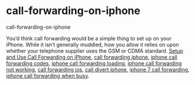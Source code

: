 # call-forwarding-on-iphone
call-forwarding-on-iphone

You’d think call forwarding would be a simple thing to set up on your iPhone. While it isn’t generally muddled, how you allow it relies on upon whether your telephone supplier uses the GSM or CDMA standard.
[Setup and Use Call Forwarding on iPhone](https://geekeasier.com/setup-and-use-call-forwarding-on-iphone/4868/),
[call forwarding iphone](https://geekeasier.com/setup-and-use-call-forwarding-on-iphone/4868/),
[iphone call forwarding codes](https://geekeasier.com/setup-and-use-call-forwarding-on-iphone/4868/),
[iphone call forwarding loading](https://geekeasier.com/setup-and-use-call-forwarding-on-iphone/4868/),
[iphone call forwarding not working](https://geekeasier.com/setup-and-use-call-forwarding-on-iphone/4868/),
[call forwarding ios](https://geekeasier.com/setup-and-use-call-forwarding-on-iphone/4868/),
[call divert iphone](https://geekeasier.com/setup-and-use-call-forwarding-on-iphone/4868/),
[iphone 7 call forwarding](https://geekeasier.com/setup-and-use-call-forwarding-on-iphone/4868/),
[iphone call forwarding when busy](https://geekeasier.com/setup-and-use-call-forwarding-on-iphone/4868/).
